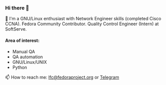 ### Hi there 👋

:penguin: I'm a GNU/Linux enthusiast with Network Engineer skills (completed Cisco CCNA). Fedora Community Contributor. Quality Control Engineer (Intern) at SoftServe.


#### Area of interest:
- Manual QA
- QA automation
- GNU/Linux/UNIX
- Python

📫 How to reach me: lfc@fedoraproject.org or <a href="https://t.me/vladspirin">Telegram</a>

